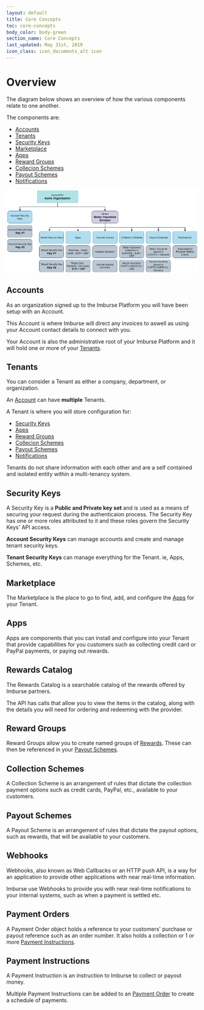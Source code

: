 ```yaml
---
layout: default
title: Core Concepts
toc: core-concepts
body_color: body-green
section_name: Core Concepts
last_updated: May 31st, 2019
icon_class: icon_documents_alt icon
---
```

# Overview
The diagram below shows an overview of how the various components relate to one another.

The components are:

- [Accounts](#accounts)
- [Tenants](#tenants)
- [Security Keys](#security-keys)
- [Marketplace](#marketplace)
- [Apps](#apps)
- [Reward Groups](#reward-groups)
- [Collecion Schemes](#collection-schemes)
- [Payout Schemes](#payout-schemes)
- [Notifications](#webhooks)

<img src="/assets/images/guides/getting-started/concept-overview.png" style="width:800px;" title="Overview" alt="Overview"/>

## Accounts
As an organization signed up to the Imburse Platform you will have been setup with an Account.

This Account is where Imburse will direct any invoices to aswell as using your Account contact details to connect with you.

Your Account is also the administrative root of your Imburse Platform and it will hold one or more of your [Tenants](/pages/guides/getting-started/what-is-a-tenant/).

## Tenants
You can consider a Tenant as either a company, department, or organization.

An [Account](#accounts) can have **multiple** Tenants.

A Tenant is where you will store configuration for:
- [Security Keys](#security-keys)
- [Apps](#apps)
- [Reward Groups](#reward-groups)
- [Collecion Schemes](#collection-schemes)
- [Payout Schemes](#payout-schemes)
- [Notifications](#webhooks)

Tenants do not share information with each other and are a self contained and isolated entity within a multi-tenancy system.

## Security Keys
A Security Key is a **Public and Private key set** and is used as a means of securing your request during the authenticaion process.
The Security Key has one or more roles attributed to it and these roles govern the Security Keys' API access.

**Account Security Keys** can manage accounts and create and manage tenant security keys.

**Tenant Security Keys** can manage everything for the Tenant. ie, Apps, Schemes, etc.

## Marketplace
The Marketplace is the place to go to find, add, and configure the [Apps](#apps) for your Tenant.

## Apps
Apps are components that you can install and configure into your Tenant that provide capabilities for you customers such as collecting credit card or PayPal payments, or paying out rewards.

## Rewards Catalog
The Rewards Catalog is a searchable catalog of the rewards offered by Imburse partners.

The API has calls that allow you to view the items in the catalog, along with the details you will need for ordering and redeeming with the provider.

## Reward Groups
Reward Groups allow you to create named groups of [Rewards](#rewards). These can then be referenced in your [Payout Schemes](#payout-schemes).

## Collection Schemes
A Collection Scheme is an arrangement of rules that dictate the collection payment options such as credit cards, PayPal, etc., available to your customers.

## Payout Schemes
A Payout Scheme is an arrangement of rules that dictate the payout options, such as rewards, that will be available to your customers.

## Webhooks
Webhooks, also known as Web Callbacks or an HTTP push API, is a way for an application to provide other applications with near real-time information.

Imburse use Webhooks to provide you with near real-time notifications to your internal systems, such as when a payment is settled etc.

## Payment Orders
A Payment Order object holds a reference to your customers' purchase or payout reference such as an order number. It also holds a collection or 1 or more [Payment Instructions](#payment-instruction).

## Payment Instructions
A Payment Instruction is an instruction to Imburse to collect or payout money.

Multiple Payment Instructions can be added to an [Payment Order](#payment-order) to create a schedule of payments.